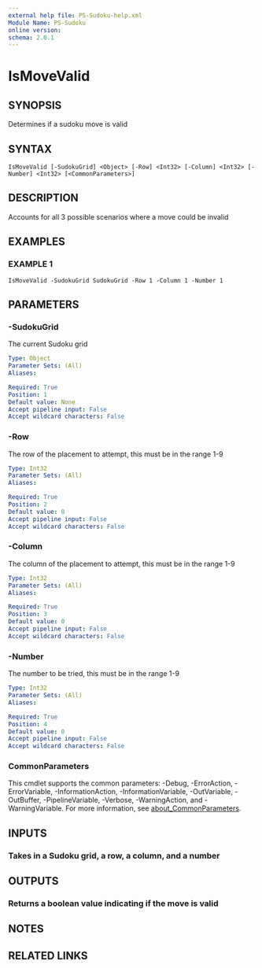 ```yaml
---
external help file: PS-Sudoku-help.xml
Module Name: PS-Sudoku
online version:
schema: 2.0.1
---
```


# IsMoveValid

## SYNOPSIS
Determines if a sudoku move is valid

## SYNTAX

```
IsMoveValid [-SudokuGrid] <Object> [-Row] <Int32> [-Column] <Int32> [-Number] <Int32> [<CommonParameters>]
```

## DESCRIPTION
Accounts for all 3 possible scenarios where a move could be invalid

## EXAMPLES

### EXAMPLE 1
```
IsMoveValid -SudokuGrid SudokuGrid -Row 1 -Column 1 -Number 1
```

## PARAMETERS

### -SudokuGrid
The current Sudoku grid

```yaml
Type: Object
Parameter Sets: (All)
Aliases:

Required: True
Position: 1
Default value: None
Accept pipeline input: False
Accept wildcard characters: False
```

### -Row
The row of the placement to attempt, this must be in the range 1-9

```yaml
Type: Int32
Parameter Sets: (All)
Aliases:

Required: True
Position: 2
Default value: 0
Accept pipeline input: False
Accept wildcard characters: False
```

### -Column
The column of the placement to attempt, this must be in the range 1-9

```yaml
Type: Int32
Parameter Sets: (All)
Aliases:

Required: True
Position: 3
Default value: 0
Accept pipeline input: False
Accept wildcard characters: False
```

### -Number
The number to be tried, this must be in the range 1-9

```yaml
Type: Int32
Parameter Sets: (All)
Aliases:

Required: True
Position: 4
Default value: 0
Accept pipeline input: False
Accept wildcard characters: False
```

### CommonParameters
This cmdlet supports the common parameters: -Debug, -ErrorAction, -ErrorVariable, -InformationAction, -InformationVariable, -OutVariable, -OutBuffer, -PipelineVariable, -Verbose, -WarningAction, and -WarningVariable. For more information, see [about_CommonParameters](http://go.microsoft.com/fwlink/?LinkID=113216).

## INPUTS

### Takes in a Sudoku grid, a row, a column, and a number
## OUTPUTS

### Returns a boolean value indicating if the move is valid
## NOTES

## RELATED LINKS
